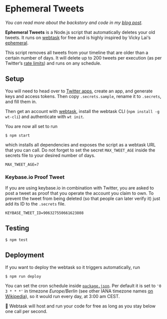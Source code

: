 # Ephemeral Tweets

*You can read more about the backstory and code in my [blog post](https://stephanmax.is/writing/2018/07/ephemeral-tweets).*

**Ephemeral Tweets** is a Node.js script that automatically deletes your old tweets. It runs on [webtask](https://webtask.io/) for free and is highly inspired by Vicky Lai‘s [ephemeral](https://github.com/vickylai/ephemeral).

This script removes all tweets from your timeline that are older than a certain number of days. It will delete up to 200 tweets per execution (as per Twitter‘s [rate limits](https://developer.twitter.com/en/docs/tweets/timelines/api-reference/get-statuses-user_timeline.html)) and runs on any schedule.

## Setup

You will need to head over to [Twitter apps](https://apps.twitter.com/), create an app, and generate keys and access tokens. Then copy `.secrets.sample`, rename it to `.secrets`, and fill them in.

Then get an account with [webtask](https://webtask.io/), install the webtask CLI (`npm install -g wt-cli`) and authenticate with `wt init`.

You are now all set to run

```shell
$ npm start
```

which installs all dependencies and exposes the script as a webtask URL that you can call. Do not forget to set the secret `MAX_TWEET_AGE` inside the secrets file to your desired number of days.

```
MAX_TWEET_AGE=7
```

### Keybase.io Proof Tweet

If you are using keybase.io in combination with Twitter, you are asked to post a tweet as proof that you operate the account you claim to own. To prevent the tweet from being deleted (so that people can later verify it) just add its ID to the `.secrets` file.

```
KEYBASE_TWEET_ID=906327550661623808
```

## Testing

```shell
$ npm test
```

## Deployment

If you want to deploy the webtask so it triggers automatically, run

```shell
$ npm run deploy
```

You can set the cron schedule inside [`package.json`](package.json). Per default it is set to `'0 3 * * *'` in timezone *Europe/Berlin* (see other IANA timezone names [on Wikipedia](https://en.wikipedia.org/wiki/List_of_tz_database_time_zones)), so it would run every day, at 3:00 am CEST.

🎉 Webtask will host and run your code for free as long as you stay below one call per second.
